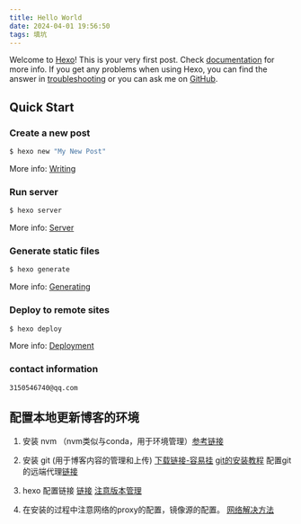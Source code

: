 ```yaml
---
title: Hello World
date: 2024-04-01 19:56:50
tags: 填坑
---
```

Welcome to [Hexo](https://hexo.io/)! This is your very first post. Check [documentation](https://hexo.io/docs/) for more info. If you get any problems when using Hexo, you can find the answer in [troubleshooting](https://hexo.io/docs/troubleshooting.html) or you can ask me on [GitHub](https://github.com/hexojs/hexo/issues).

## Quick Start

### Create a new post

``` bash
$ hexo new "My New Post" 
```

More info: [Writing](https://hexo.io/docs/writing.html)

### Run server

``` bash
$ hexo server
```

More info: [Server](https://hexo.io/docs/server.html)

### Generate static files

``` bash
$ hexo generate
```

More info: [Generating](https://hexo.io/docs/generating.html)

### Deploy to remote sites

``` bash
$ hexo deploy
```

More info: [Deployment](https://hexo.io/docs/one-command-deployment.html)

### contact information

```
3150546740@qq.com
```


## 配置本地更新博客的环境

1. 安装 nvm （nvm类似与conda，用于环境管理）[参考链接](https://blog.csdn.net/HuangsTing/article/details/113857145)

2. 安装 git (用于博客内容的管理和上传) [下载链接-容易挂](https://registry.npmmirror.com/binary.html?path=git-for-windows/v2.45.0.windows.1/) [git的安装教程](https://blog.csdn.net/mukes/article/details/115693833) 配置git的远端代理[链接](https://blog.csdn.net/qq_43546721/article/details/139506583)

3. hexo 配置链接 [链接](https://hexo.io/zh-cn/) [注意版本管理](https://hexo.io/zh-cn/docs/)

4. 在安装的过程中注意网络的proxy的配置，镜像源的配置。 [网络解决方法](https://blog.csdn.net/qq_41209915/article/details/135755451)

